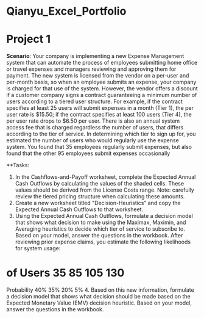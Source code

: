 # Qianyu_Excel_Portfolio

# Project 1
**Scenario**:
Your company is implementing a new Expense Management system that can automate the process of
employees submitting home office or travel expenses and managers reviewing and approving them for
payment.
The new system is licensed from the vendor on a per-user and per-month basis, so when an employee
submits an expense, your company is charged for that use of the system. However, the vendor offers a
discount if a customer company signs a contract guaranteeing a minimum number of users according to
a tiered user structure. For example, if the contract specifies at least 25 users will submit expenses in a
month (Tier 1), the per user rate is $15.50; if the contract specifies at least 100 users (Tier 4), the per
user rate drops to $6.50 per user. There is also an annual system access fee that is charged regardless
the number of users, that differs according to the tier of service.
In determining which tier to sign up for, you estimated the number of users who would regularly use the
expense system. You found that 35 employees regularly submit expenses, but also found that the other
95 employees submit expenses occasionally

**Tasks:
1. In the Cashflows-and-Payoff worksheet, complete the Expected Annual Cash Outflows by
calculating the values of the shaded cells. These values should be derived from the License Costs
range. Note: carefully review the tiered pricing structure when calculating these amounts.
2. Create a new worksheet titled "Decision-Heuristics” and copy the Expected Annual Cash Outflows
to that worksheet.
3. Using the Expected Annual Cash Outflows, formulate a decision model that shows what decision to
make using the Maximax, Maximin, and Averaging heuristics to decide which tier of service to
subscribe to. Based on your model, answer the questions in the workbook.
After reviewing prior expense claims, you estimate the following likelihoods for system usage:
# of Users 35 85 105 130
Probability 40% 35% 20% 5%
4. Based on this new information, formulate a decision model that shows what decision should be
made based on the Expected Monetary Value (EMV) decision heuristic. Based on your model,
answer the questions in the workbook.
